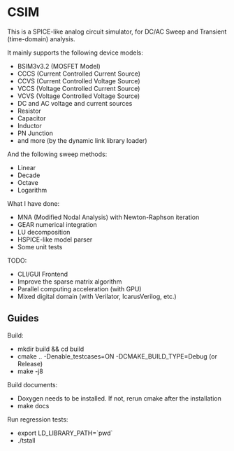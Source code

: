 # CSIM

This is a SPICE-like analog circuit simulator, for DC/AC Sweep and Transient (time-domain) analysis.

It mainly supports the following device models:
* BSIM3v3.2 (MOSFET Model)
* CCCS (Current Controlled Current Source)
* CCVS (Current Controlled Voltage Source)
* VCCS (Voltage Controlled Current Source)
* VCVS (Voltage Controlled Voltage Source)
* DC and AC voltage and current sources
* Resistor
* Capacitor
* Inductor
* PN Junction
* and more (by the dynamic link library loader)

And the following sweep methods:
* Linear
* Decade
* Octave
* Logarithm

What I have done:
* MNA (Modified Nodal Analysis) with Newton-Raphson iteration
* GEAR numerical integration
* LU decomposition
* HSPICE-like model parser
* Some unit tests

TODO:
* CLI/GUI Frontend
* Improve the sparse matrix algorithm
* Parallel computing acceleration (with GPU)
* Mixed digital domain (with Verilator, IcarusVerilog, etc.)

## Guides

Build:
* mkdir build && cd build
* cmake .. -Denable_testcases=ON -DCMAKE_BUILD_TYPE=Debug    (or Release)
* make -j8

Build documents:
* Doxygen needs to be installed. If not, rerun cmake after the installation
* make docs

Run regression tests:
* export LD_LIBRARY_PATH=\`pwd\`
* ./tstall

